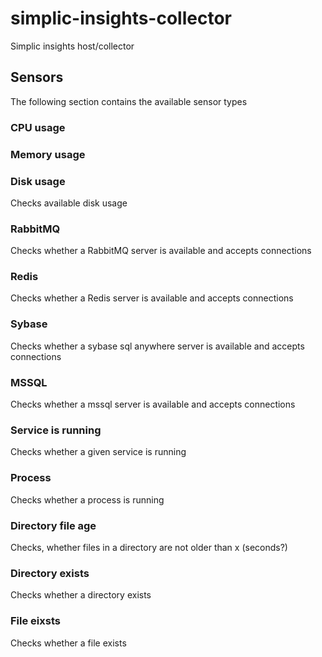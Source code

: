 # simplic-insights-collector
Simplic insights host/collector



## Sensors

The following section contains the available sensor types

### CPU usage

### Memory usage

### Disk usage

Checks available disk usage

### RabbitMQ

Checks whether a RabbitMQ server is available and accepts connections

### Redis

Checks whether a Redis server is available and accepts connections

### Sybase

Checks whether a sybase sql anywhere server is available and accepts connections

### MSSQL

Checks whether a mssql server is available and accepts connections

### Service is running

Checks whether a given service is running

### Process

Checks whether a process is running

### Directory file age

Checks, whether files in a directory are not older than x (seconds?)

### Directory exists

Checks whether a directory exists

### File eixsts

Checks whether a file exists



